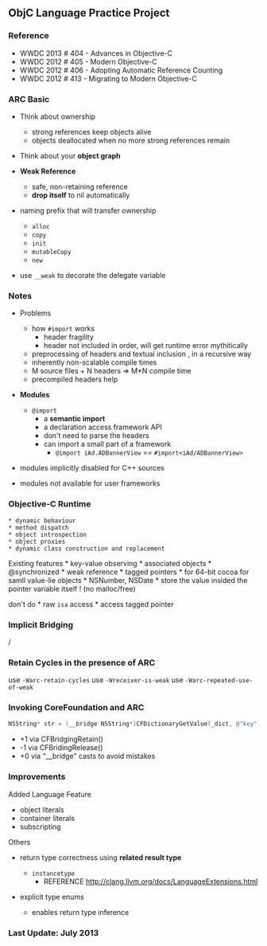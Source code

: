 ## ObjC Language Practice Project


### Reference 

* WWDC 2013 # 404 - Advances in Objective-C
* WWDC 2012 # 405 - Modern Objective-C
* WWDC 2012 # 406 - Adopting Automatic Reference Counting
* WWDC 2012 # 413 - Migrating to Modern Objective-C




### ARC Basic
* Think about ownership
    * strong references keep objects alive
    * objects deallocated when no more strong references remain
* Think about your __object graph__

* __Weak Reference__
    * safe, non-retaining reference
    * __drop itself__ to nil automatically 


* naming prefix that will transfer ownership
    * `alloc`
    * `copy`
    * `init`
    * `mutableCopy`
    * `new`

* use `__weak` to decorate the delegate variable 

### Notes 


* Problems
    * how  `#import` works
        * header fragility
        * header not included in order, will get runtime error mythitically 
    * preprocessing of headers and textual inclusion , in a recursive way
    * inherently non-scalable compile times 
    * M source files + N headers => M*N compile time 
    * precompiled headers help 

* __Modules__
    *  `@import`
        * a __semantic import__ 
        * a declaration access framework API 
        * don't need to parse the headers 
        * can import a small part of a framework
            * `@import iAd.ADBannerView` == `#import<iAd/ADBannerView>`

* modules implicitly disabled for C++ sources 
* modules not available for user frameworks 



### Objective-C Runtime 
    * dynamic behaviour 
    * method dispatch
    * object introspection
    * object proxies 
    * dynamic class construction and replacement 
    
Existing features
    * key-value observing 
    * associated objects 
    * @synchronized
    * weak reference
    * tagged pointers 
        * for 64-bit cocoa for samll value-lie objects
            * NSNumber, NSDate 
            * store the value insided the pointer variable itself ! (no malloc/free)

don't do 
    * raw `isa` access
    * access tagged pointer 

### Implicit Bridging 
/

### Retain Cycles in the presence of ARC

use `-Warc-retain-cycles`
use `-Wreceiver-is-weak`
use `-Warc-repeated-use-of-weak`

### Invoking CoreFoundation and ARC

```objective-c
NSString* str = (__bridge NSString*)CFDictionaryGetValue(_dict, @"key");
```
* +1 via CFBridgingRetain()
* -1 via CFBridingRelease()
* +0 via "__bridge" casts to avoid mistakes 


### Improvements 

Added Language Feature
* object literals
* container literals 
* subscripting 


Others 
* return type correctness using __related result type__
    * `instancetype`
        * REFERENCE http://clang.llvm.org/docs/LanguageExtensions.html

* explicit type enums 
    * enables return type inference 


### Last Update:  July 2013




